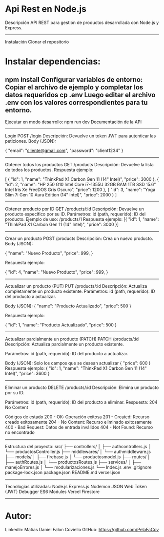 # Api Rest en Node.js
Descripción
API REST para gestión de productos desarrollada con Node.js y Express.

------------------------------------------------------------
Instalación
Clonar el repositorio

# Instalar dependencias:
npm install
Configurar variables de entorno:
Copiar el archivo de ejemplo y completar los datos requeridos
cp .env
Luego editar el archivo .env con los valores correspondientes para tu entorno.
------------------------------------------------------------

Ejecutar en modo desarrollo:
npm run dev
Documentación de la API

------------------------------------------------------------

Login
POST /login
Descripción: Devuelve un token JWT para autenticar las peticiones.
Body (JSON):

{
  "email": "cliente@gmail.com",
  "password": "client1234"
}

------------------------------------------------------------

Obtener todos los productos
GET /products
Descripción: Devuelve la lista de todos los productos.
Respuesta ejemplo:

[
  { "id": 1, "name": "ThinkPad X1 Carbon Gen 11 (14" Intel)", "price": 3000 },
  { "id": 2, "name": "HP 250 G10 Intel Core i7-1355U 32GB RAM 1TB SSD 15.6" Intel Iris Xe FreeDOS Gris Oscuro", "price": 1200 },
  { "id": 3, "name": "Yoga Slim 7i Gen 10 Aura Edition (14" Intel)", "price": 2000 }
]

------------------------------------------------------------

Obtener producto por ID
GET /products/:id
Descripción: Devuelve un producto específico por su ID.
Parámetros:
id (path, requerido): ID del producto.
Ejemplo de uso: /products/1
Respuesta ejemplo:
[{ "id": 1, "name": "ThinkPad X1 Carbon Gen 11 (14" Intel)", "price": 3000 }]


------------------------------------------------------------

Crear un producto
POST /products
Descripción: Crea un nuevo producto.
Body (JSON):

{
  "name": "Nuevo Producto",
  "price": 999,
}

Respuesta ejemplo:

{
  "id": 4,
  "name": "Nuevo Producto",
  "price": 999,
}

------------------------------------------------------------

Actualizar un producto (PUT)
PUT /products/:id
Descripción: Actualiza completamente un producto existente.
Parámetros:
id (path, requerido): ID del producto a actualizar.

Body (JSON):
{ "name": "Producto Actualizado", "price": 500 }

Respuesta ejemplo:

{ "id": 1, "name": "Producto Actualizado", "price": 500 }


------------------------------------------------------------

Actualizar parcialmente un producto (PATCH)
PATCH /products/:id
Descripción: Actualiza parcialmente un producto existente.

Parámetros:
id (path, requerido): ID del producto a actualizar.

Body (JSON): Solo los campos que se desean actualizar
{ "price": 600 }
Respuesta ejemplo:
{ "id": 1, "name": "ThinkPad X1 Carbon Gen 11 (14" Intel)", "price": 3600 }

------------------------------------------------------------

Eliminar un producto
DELETE /products/:id
Descripción: Elimina un producto por su ID.

Parámetros:
id (path, requerido): ID del producto a eliminar.
Respuesta: 204 No Content

Códigos de estado
200 - OK: Operación exitosa
201 - Created: Recurso creado exitosamente
204 - No Content: Recurso eliminado exitosamente
400 - Bad Request: Datos de entrada inválidos
404 - Not Found: Recurso no encontrado

------------------------------------------------------------

Estructura del proyecto:
src/
├── controllers/
│   ├── authcontrollers.js
│   └── productosController.js
├── middlewares/
│   └── authmiddleware.js
├── models/
│   ├── firebase.js
│   └── productosmodel.js
├── routes/
│   ├── authRoutes.js
│   └── productosRoutes.js
├── services/
│   ├── manejoErrores.js
│   └── modularizaciones.js
└── Index.js
.env
.gitignore
package-lock.json
package.json
README.md
vercel.json

------------------------------------------------------------

Tecnologías utilizadas:
Node.js
Express.js
Nodemon
JSON Web Token (JWT) Debugger
ES6 Modules
Vercel
Firestore

------------------------------------------------------------

# Autor:
Linkedln: Matias Daniel Falon Coviello
GitHub: https://github.com/PelaFaCov
